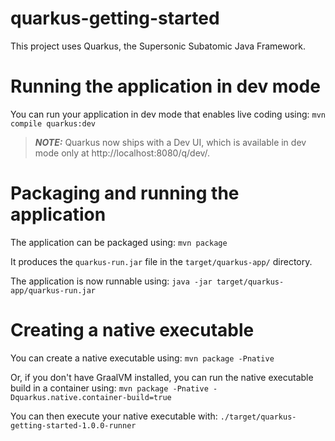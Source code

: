 # quarkus-getting-started

This project uses Quarkus, the Supersonic Subatomic Java Framework.

# Running the application in dev mode

You can run your application in dev mode that enables live coding using:
`mvn compile quarkus:dev`

> **_NOTE:_**  Quarkus now ships with a Dev UI, which is available in dev mode only at http://localhost:8080/q/dev/.

# Packaging and running the application

The application can be packaged using:
`mvn package`

It produces the `quarkus-run.jar` file in the `target/quarkus-app/` directory.

The application is now runnable using: 
`java -jar target/quarkus-app/quarkus-run.jar`

# Creating a native executable

You can create a native executable using: 
`mvn package -Pnative`

Or, if you don't have GraalVM installed, you can run the native executable build in a container using: 
`mvn package -Pnative -Dquarkus.native.container-build=true`

You can then execute your native executable with: 
`./target/quarkus-getting-started-1.0.0-runner`
